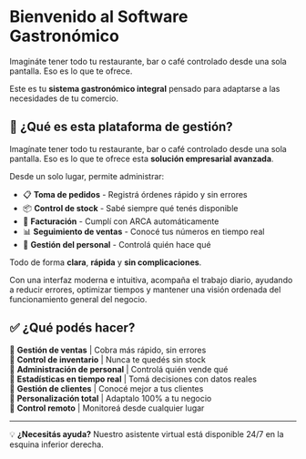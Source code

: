 
# Bienvenido al Software Gastronómico
<div id="introduccion"></div>

Imagináte tener todo tu restaurante, bar o café controlado desde una sola pantalla. Eso es lo que te ofrece.


Este es tu **sistema gastronómico integral** pensado para adaptarse a las necesidades de tu comercio.

## 🎯 ¿Qué es esta plataforma de gestión?
Imagínate tener todo tu restaurante, bar o café controlado desde una sola pantalla. Eso es lo que te ofrece esta **solución empresarial avanzada**.

Desde un solo lugar, permite administrar:
- 📋 **Toma de pedidos** - Registrá órdenes rápido y sin errores
- 📦 **Control de stock** - Sabé siempre qué tenés disponible  
- 🧾 **Facturación** - Cumplí con ARCA automáticamente
- 📊 **Seguimiento de ventas** - Conocé tus números en tiempo real
- 👥 **Gestión del personal** - Controlá quién hace qué

Todo de forma **clara**, **rápida** y **sin complicaciones**.

Con una interfaz moderna e intuitiva, acompaña el trabajo diario, ayudando a reducir errores, optimizar tiempos y mantener una visión ordenada del funcionamiento general del negocio.

## ✅ ¿Qué podés hacer?

🔹 **Gestión de ventas** | Cobra más rápido, sin errores  
🔹 **Control de inventario** | Nunca te quedés sin stock  
🔹 **Administración de personal** | Controlá quién vende qué  
🔹 **Estadísticas en tiempo real** | Tomá decisiones con datos reales  
🔹 **Gestión de clientes** | Conocé mejor a tus clientes  
🔹 **Personalización total** | Adaptalo 100% a tu negocio  
🔹 **Control remoto** | Monitoreá desde cualquier lugar

---
💡 **¿Necesitás ayuda?** Nuestro asistente virtual está disponible 24/7 en la esquina inferior derecha. 
